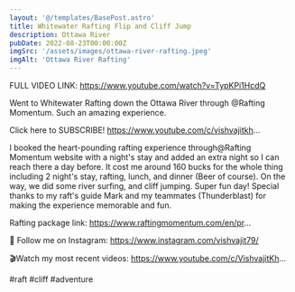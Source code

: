 ```yaml
---
layout: '@/templates/BasePost.astro'
title: Whitewater Rafting Flip and Cliff Jump
description: Ottawa River
pubDate: 2022-08-23T00:00:00Z
imgSrc: '/assets/images/ottawa-river-rafting.jpeg'
imgAlt: 'Ottawa River Rafting'
---
```


FULL VIDEO LINK: https://www.youtube.com/watch?v=TypKPi1HcdQ

Went to Whitewater Rafting down the Ottawa River through @Rafting Momentum. Such an amazing experience. 

Click here to SUBSCRIBE!
https://www.youtube.com/c/vishvajitkh...

I booked the heart-pounding rafting experience through@Rafting Momentum  website with a night's stay and added an extra night so I can reach there a day before. It cost me around 160 bucks for the whole thing including 2 night's stay, rafting, lunch, and dinner (Beer of course). On the way, we did some river surfing, and cliff jumping. Super fun day! Special thanks to my raft's guide Mark and my teammates (Thunderblast) for making the experience memorable and fun. 

Rafting package link: https://www.raftingmomentum.com/en/pr...

📸 Follow me on Instagram: https://www.instagram.com/vishvajit79/

🎬Watch my most recent videos: https://www.youtube.com/c/VishvajitKh...

#raft #cliff #adventure
